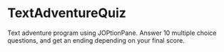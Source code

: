 # TextAdventureQuiz

Text adventure program using JOPtionPane.
Answer 10 multiple choice questions, and get an ending depending on your final score.
